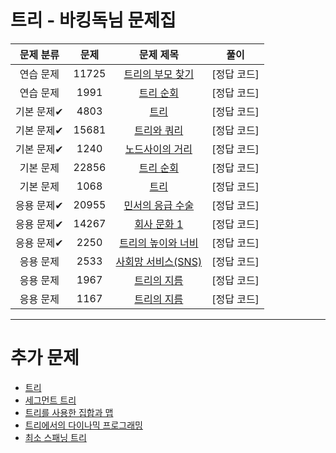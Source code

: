 # 트리 - 바킹독님 문제집

| 문제 분류 | 문제 | 문제 제목 | 풀이 |
| :--: | :--: | :--: | :--: |
| 연습 문제 | 11725 | [트리의 부모 찾기](https://www.acmicpc.net/problem/11725) | [정답 코드] |
| 연습 문제 | 1991 | [트리 순회](https://www.acmicpc.net/problem/1991) | [정답 코드] |
| 기본 문제✔ | 4803 | [트리](https://www.acmicpc.net/problem/4803) | [정답 코드] |
| 기본 문제✔ | 15681 | [트리와 쿼리](https://www.acmicpc.net/problem/15681) | [정답 코드] |
| 기본 문제✔ | 1240 | [노드사이의 거리](https://www.acmicpc.net/problem/1240) | [정답 코드] |
| 기본 문제 | 22856 | [트리 순회](https://www.acmicpc.net/problem/22856) | [정답 코드] | 
| 기본 문제 | 1068 | [트리](https://www.acmicpc.net/problem/1068) | [정답 코드] | 
| 응용 문제✔ | 20955 | [민서의 응급 수술](https://www.acmicpc.net/problem/20955) | [정답 코드] |
| 응용 문제✔ | 14267 | [회사 문화 1](https://www.acmicpc.net/problem/14267) | [정답 코드] | 
| 응용 문제✔ | 2250 | [트리의 높이와 너비](https://www.acmicpc.net/problem/2250) | [정답 코드] | 
| 응용 문제 | 2533 | [사회망 서비스(SNS)](https://www.acmicpc.net/problem/2533) | [정답 코드] | 
| 응용 문제 | 1967 | [트리의 지름](https://www.acmicpc.net/problem/1967) | [정답 코드] | 
| 응용 문제 | 1167 | [트리의 지름](https://www.acmicpc.net/problem/1167) | [정답 코드] |

---

# 추가 문제
- [트리](https://www.acmicpc.net/problem/tag/120)
- [세그먼트 트리](https://www.acmicpc.net/problem/tag/65)
- [트리를 사용한 집합과 맵](https://www.acmicpc.net/problem/tag/74)
- [트리에서의 다이나믹 프로그래밍](https://www.acmicpc.net/problem/tag/92)
- [최소 스패닝 트리](https://www.acmicpc.net/problem/tag/49)

